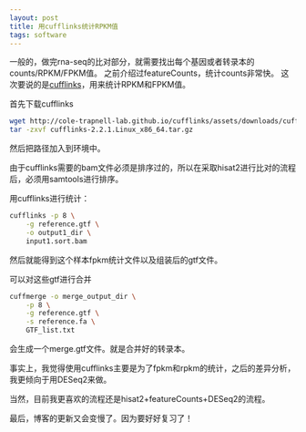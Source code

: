 ```yaml
---
layout: post
title: 用cufflinks统计RPKM值
tags: software
---
```


一般的，做完rna-seq的比对部分，就需要找出每个基因或者转录本的counts/RPKM/FPKM值。
之前介绍过featureCounts，统计counts非常快。
这次要说的是[cufflinks](http://cole-trapnell-lab.github.io/cufflinks/)，用来统计RPKM和FPKM值。

首先下载cufflinks
```bash
wget http://cole-trapnell-lab.github.io/cufflinks/assets/downloads/cufflinks-2.2.1.Linux_x86_64.tar.gz
tar -zxvf cufflinks-2.2.1.Linux_x86_64.tar.gz
```
然后把路径加入到环境中。

由于cufflinks需要的bam文件必须是排序过的，所以在采取hisat2进行比对的流程后，必须用samtools进行排序。

用cufflinks进行统计：
```bash
cufflinks -p 8 \
    -g reference.gtf \
    -o output1_dir \
    input1.sort.bam
```
然后就能得到这个样本fpkm统计文件以及组装后的gtf文件。

可以对这些gtf进行合并
```bash
cuffmerge -o merge_output_dir \
    -p 8 \
    -g reference.gtf \
    -s reference.fa \
    GTF_list.txt
```
会生成一个merge.gtf文件。就是合并好的转录本。


事实上，我觉得使用cufflinks主要是为了fpkm和rpkm的统计，之后的差异分析，我更倾向于用DESeq2来做。

当然，目前我更喜欢的流程还是hisat2+featureCounts+DESeq2的流程。

最后，博客的更新又会变慢了。因为要好好复习了！

[-_-]:井我老婆
